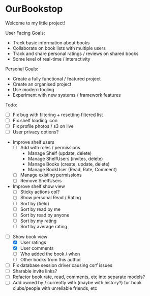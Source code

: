 # OurBookstop

Welcome to my little project!

User Facing Goals:

- Track basic information about books
- Collaborate on book lists with multiple users
- Track and share personal ratings / reviews on shared books
- Some level of real-time / interactivity

Personal Goals:

- Create a fully functional / featured project
- Create an organised project
- Use modern tooling
- Experiment with new systems / framework features  

Todo:

- [ ] Fix bug with filtering + resetting filtered list
- [ ] Fix shelf loading icon
- [ ] Fix profile photos / s3 on live
- [ ] User privacy options?
- Improve shelf users
  - [ ] Add with roles / permissions
    - Manage Shelf (update, delete)
    - Manage ShelfUsers (invites, delete)
    - Manage Books (create, update, delete)
    - Manage BookUser (Read, Rate, Comment)
  - [ ] Manage existing permissions
  - [ ] Remove ShelfUsers
- Improve shelf show view
  - [ ] Sticky actions col?
  - [ ] Show personal Read / Rating
  - [ ] Sort by (field)
  - [ ] Sort by read by me
  - [ ] Sort by read by anyone
  - [ ] Sort by my rating
  - [ ] Sort by average rating
- [ ] Show book view
  - [x] User ratings
  - [x] User comments
  - [ ] Who added the book / when
  - [ ] Other books from this author
- [ ] Fix database session driver causing csrf issues
- [ ] Sharable invite links?
- [ ] Refactor book rate, read, comments, etc into separate models?
- [ ] Add owned by / currently with (maybe with history?) for book clubs/people with unreliable friends, etc
